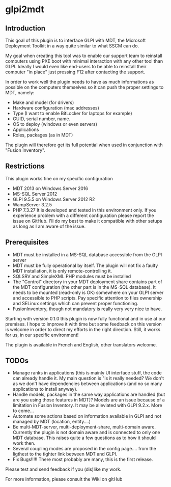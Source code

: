 # glpi2mdt


## Introduction
This goal of this plugin is to interface GLPI with MDT, the Microsoft Deployment Toolkit in a way quite similar to what SSCM can do.

My goal when creating this tool was to enable our support team to reinstall computers using PXE boot with minimal interaction with any other tool than GLPI. Ideally I would even like end-users to be able to reinstall their computer "in place" just pressing F12 after contacting the support.

In order to work well the plugin needs to have as much informations as possible on the computers themselves so it can push the proper settings to MDT, namely:
- Make and model (for drivers)
- Hardware configuration (mac addresses)
- Type (I want to enable BitLocker for laptops for example)
- GUID, serial number, name.
- OS to deploy (windows or even servers)
- Applications
- Roles, packages (as in MDT)


The plugin will therefore get its full potential when used in conjunction with "Fusion Inventory".

## Restrictions
This plugin works fine on my specific configuration 
* MDT 2013 on Windows Server 2016
* MS-SQL Server 2012
* GLPI 9.5.5 on Windows Server 2012 R2
* WampServer 3.2.5 
* PHP 7.3.27 
It is developed and tested in this environment only. If you experience problem with a different configuration please report the issue on GitHub. I'll do my best to make it compatible with other setups as long as I am aware of the issue.

## Prerequisites

* MDT must be installed in a MS-SQL database accessible from the GLPI server
* MDT must be fully operational by itself. The plugin will not fix a faulty MDT installation, it is only remote-controlling it.
* SQLSRV and SimpleXML PHP modules must be installed
* The "Control" directory in your MDT deployment share contains part of the MDT configuration (the other part is in the MS-SQL database). It needs to be mounted (read-only is OK) somewhere on your GLPI server and accessible to PHP scripts. Pay specific attention to files ownership and SELinux settings which can prevent proper functioning. 
* FusionInventory, though not mandatory is really very very nice to have.

Starting with version 0.1.0 this plugin is now fully functional and in use at our premises. I hope to improve it with time but some feedback on this
version is welcome in order to direct my efforts in the right direction.
Still, it works for us, in our specific environment!

The plugin is available in French and English, other translators welcome.


## TODOs
* Manage ranks in applications (this is mainly UI interface stuff, the code can already handle it. My main question is "is it really needed? We don't as we don't have dependencies between applications (and no so many applications to install anyway).
* Handle models, packages in the same way applications are handled (but are you using those features in MDT)? Models are an issue because of a limitation in Fusion Inventory. It may be alleviated with GLPI 9.2.x. More to come...
* Automate some actions based on information available in GLPI and not managed by MDT (location, entity....)
* Be multi-MDT-server, multi-deployment-share, multi-domain aware. Currently the plugin is not domain aware and is connected to only one MDT database. This raises quite a few questions as to how it should work then.
* Several coupling modes are proposed in the config page.... from the ligthest to the tighter link between MDT and GLPI. 
* Fix Bugs!!!!! There most probably are many, this is the first release.


Please test and send feedback if you (dis)like my work.

For more information, please consult the Wiki on gitHub


